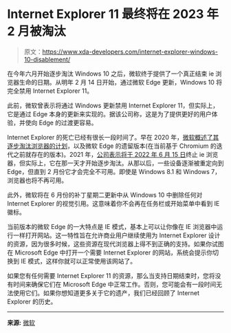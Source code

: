 # Internet Explorer 11 最终将在 2023 年 2 月被淘汰

> 原文：<https://www.xda-developers.com/internet-explorer-windows-10-disablement/>

在今年六月开始逐步淘汰 Windows 10 之后，微软终于提供了一个真正结束 ie 浏览器生命的日期。从明年 2 月 14 日开始，通过微软 Edge 更新，Windows 10 将完全禁用 Internet Explorer 11。

此前，微软曾表示将通过 Windows 更新禁用 Internet Explorer 11，但实际上，它是通过 Edge 本身的更新来实现的。据该公司称，这是为了提供更好的用户体验，并使向 Edge 的过渡更容易。

Internet Explorer 的死亡已经有很长一段时间了。早在 2020 年，[微软概述了其逐步淘汰浏览器的计划](https://www.xda-developers.com/microsoft-365-end-support-internet-explorer-11-legacy-microsoft-edge-2021/)，以及微软 Edge 的遗留版本(在当前基于 Chromium 的迭代之前就存在的版本)。2021 年，[公司表示将于 2022 年 6 月 15 日](https://www.xda-developers.com/internet-explorer-support-ends-windows-10-july-2022/)终止 ie 浏览器，但实际上，它在那一天才开始逐步淘汰。从那以后，一些设备逐渐被重定向到 Edge，但直到 2 月份它才会完全不可用。即使是 Windows 8.1 和 Windows 7，浏览器也将不再可用。

此外，微软将在 6 月份的补丁星期二更新中从 Windows 10 中删除任何对 Internet Explorer 的视觉引用。这意味着你不会再在任务栏或开始菜单中看到 IE 徽标。

当前版本的微软 Edge 的一大特点是 IE 模式，基本上可以让你像在 IE 浏览器中运行一样打开网站。这一特性旨在允许商业用户继续使用为 Internet Explorer 设计的资源，因为很多时候，这些资源在现代浏览器上得不到正确的支持。如果你试图在 Microsoft Edge 中打开一个需要 Internet Explorer 的网站，系统会提示你切换到 IE 模式，这样你就可以正常使用该网站了。

如果您有任何需要 Internet Explorer 11 的资源，那么当支持日期结束时，您将没有时间来确保它们在 Microsoft Edge 中正常工作。否则，您可能会有一段时间无法使用它们。如果你想知道更多关于它的遗产，我们已经回顾了 Internet Explorer 的历史。

* * *

**来源:** [微软](https://learn.microsoft.com/en-us/windows/release-health/windows-message-center#2985)